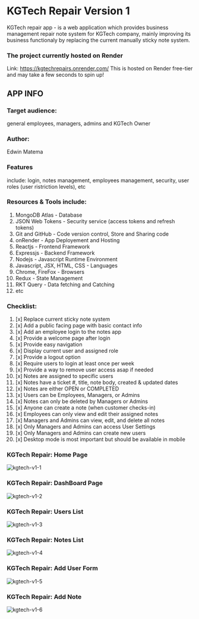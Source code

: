 
# KGTech Repair Version 1 

KGTech repair app - is a web application which provides business management repair note system for KGTech company,
mainly improving its business functionaly by replacing the current manually sticky note system.

### The project currently hosted on Render
Link: https://kgtechrepairs.onrender.com/
This is hosted on Render free-tier and may take a few seconds to spin up!


## APP INFO

### Target audience: 
general employees, managers, admins and KGTech Owner

### Author: 
Edwin Matema

### Features
include: login, notes management, employees management, security, user roles (user ristriction levels), etc

### Resources & Tools include: 
1. MongoDB Atlas - Database
2. JSON Web Tokens - Security service (access tokens and refresh tokens)
3. Git and GitHub - Code version control, Store and Sharing code
4. onRender - App Deployement and Hosting
5. Reactjs - Frontend Framework
6. Expressjs - Backend Framework
7. Nodejs - Javascript Runtime Environment
8. Javascript, JSX, HTML, CSS - Languages
9. Chrome, FireFox - Browsers
10. Redux - State Management
11. RKT Query - Data fetching and Catching
12. etc

### Checklist:
1. [x] Replace current sticky note system
2. [x] Add a public facing page with basic contact info 
3. [x] Add an employee login to the notes app 
4. [x] Provide a welcome page after login 
5. [x] Provide easy navigation
6. [x] Display current user and assigned role 
7. [x] Provide a logout option 
8. [x] Require users to login at least once per week
9. [x] Provide a way to remove user access asap if needed 
10. [x] Notes are assigned to specific users 
11. [x] Notes have a ticket #, title, note body, created & updated dates
12. [x] Notes are either OPEN or COMPLETED 
13. [x] Users can be Employees, Managers, or Admins 
14. [x] Notes can only be deleted by Managers or Admins 
15. [x] Anyone can create a note (when customer checks-in)
16. [x] Employees can only view and edit their assigned notes  
17. [x] Managers and Admins can view, edit, and delete all notes 
18. [x] Only Managers and Admins can access User Settings 
19. [x] Only Managers and Admins can create new users 
20. [x] Desktop mode is most important but should be available in mobile

 ### KGTech Repair: Home Page
 ![kgtech-v1-1](https://github.com/user-attachments/assets/c7e53c7f-9d10-489d-a9ed-df3899706796)

 ### KGTech Repair: DashBoard Page
 ![kgtech-v1-2](https://github.com/user-attachments/assets/6bd0af6c-4515-4b39-ac60-290bcdcb9f3b)

 ### KGTech Repair: Users List
 ![kgtech-v1-3](https://github.com/user-attachments/assets/92098d6d-2148-47cc-b2f8-d88d3ff80859)

 ### KGTech Repair: Notes List
 ![kgtech-v1-4](https://github.com/user-attachments/assets/b9598c3a-e8b5-4ab8-afd9-e0a4a74ca64d)

 ### KGTech Repair: Add User Form
 ![kgtech-v1-5](https://github.com/user-attachments/assets/2f59a476-2d7e-4b39-afa2-c6d00ead9a5e)

 ### KGTech Repair: Add Note
 ![kgtech-v1-6](https://github.com/user-attachments/assets/b00ca9fb-20b4-4f42-b139-7f71914f654e)

